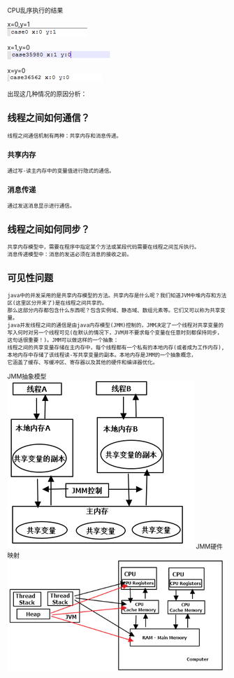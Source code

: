 CPU乱序执行的结果  

x=0,y=1  
![x=0,y=1](./img/x=0,y=1.png)  

x=1,y=0  
![x=1,y=0](./img/x=1,y=0.png)  

x=y=0  
![x=y=0](./img/x=y=0.png)  

出现这几种情况的原因分析： 
 
## 线程之间如何通信？
    线程之间通信机制有两种：共享内存和消息传递。  
### 共享内存
    通过写-读主内存中的变量值进行隐式的通信。  
### 消息传递
    通过发送消息显示进行通信。  
## 线程之间如何同步？
    共享内存模型中，需要在程序中指定某个方法或某段代码需要在线程之间互斥执行。  
    消息传递模型中：消息的发送必须在消息的接收之前。   
## 可见性问题
    java中的并发采用的是共享内存模型的方法。共享内存是什么呢？我们知道JVM中堆内存和方法区(这里区分开来了)是在线程之间共享的。  
    那么这部分内存都包含什么东西呢？包含实例域、静态域、数组元素等。它们又可以称为共享变量。  
    java并发线程之间的通信是由java内存模型(JMM)控制的，JMM决定了一个线程对共享变量的写入何时对另一个线程可见(在默认的情况下，JVM并不要求每个变量在任意时刻都保持同步，这句话很重要！)。JMM可以做这样的一个抽象：  
    线程之间的共享变量存储在主内存中，每个线程都有一个私有的本地内存(或者成为工作内存),本地内存中存储了该线程读-写共享变量的副本。本地内存是JMM的一个抽象概念，
    它涵盖了缓存、写缓冲区、寄存器以及其他的硬件和编译器优化。  
    
JMM抽象模型
  ![JMM抽象模型](./img/JMM抽象模型.png)
JMM硬件映射
  ![JMM硬件](./img/JMM硬件.png)
  
   
    
    
    
    
    
    
    
    
    
    
    
    
    
    
    
    
   
    